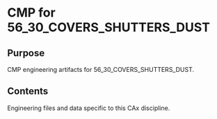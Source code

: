 # CMP for 56_30_COVERS_SHUTTERS_DUST

## Purpose
CMP engineering artifacts for 56_30_COVERS_SHUTTERS_DUST.

## Contents
Engineering files and data specific to this CAx discipline.
